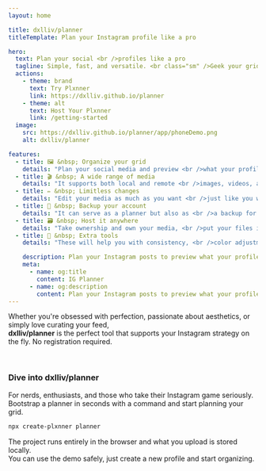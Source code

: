 ```yaml
---
layout: home

title: dxlliv/planner
titleTemplate: Plan your Instagram profile like a pro

hero:
  text: Plan your social <br />profiles like a pro
  tagline: Simple, fast, and versatile. <br class="sm" />Geek your grid <br />and build your <br class="sm" />definitive Instagram profile.
  actions:
    - theme: brand
      text: Try Plxnner
      link: https://dxlliv.github.io/planner
    - theme: alt
      text: Host Your Plxnner
      link: /getting-started
  image:
    src: https://dxlliv.github.io/planner/app/phoneDemo.png
    alt: dxlliv/planner

features:
  - title: 🖼️ &nbsp; Organize your grid
    details: "Plan your social media and preview <br />what your profile grid will look like"
  - title: 🎬 &nbsp; A wide range of media
    details: "It supports both local and remote <br />images, videos, albums and iframes"
  - title: ✏️ &nbsp; Limitless changes
    details: "Edit your media as much as you want <br />just like you would with your website"
  - title: 💾 &nbsp; Backup your account
    details: "It can serve as a planner but also as <br />a backup for all of your best images"
  - title: 🗃️ &nbsp; Host it anywhere
    details: "Take ownership and own your media, <br />put your files in a repo and deploy"
  - title: 📐 &nbsp; Extra tools
    details: "These will help you with consistency, <br />color adjustment and media alignment"

    description: Plan your Instagram posts to preview what your profile grid will look like
    meta:
      - name: og:title
        content: IG Planner
      - name: og:description
        content: Plan your Instagram posts to preview what your profile grid will look like
---
```


Whether you're obsessed with perfection, passionate about aesthetics, or simply love curating your feed, <br class="hidden-sm-and-down" />
<b>dxlliv/planner</b> is the perfect tool that supports your Instagram strategy on the fly. No registration required.

<br />

### Dive into dxlliv/planner

For nerds, enthusiasts, and those who take their Instagram game seriously.  
Bootstrap a planner in seconds with a command and start planning your grid.

```sh
npx create-plxnner planner
```

The project runs entirely in the browser and what you upload is stored locally.  
You can use the demo safely, just create a new profile and start organizing.

<style>
:root {
  --vp-home-hero-image-background-image: linear-gradient(-25deg, #55555522 25%, #66666622 50%);
  --vp-home-hero-image-filter: blur(44px);
}

@media (min-width: 640px) {
  :root {
    --vp-home-hero-image-filter: blur(56px);
  }
}

@media (min-width: 960px) {
  :root {
    --vp-home-hero-image-filter: blur(68px);
  }
}

.vp-doc.container {
    margin-top: 120px;
    text-align: center;

    @media(max-width: 899px) {
        display: none;
    }
}

.vp-doc.container .language-sh {
    max-width: 480px;
    margin: 30px auto;
}

.vp-doc.container .language-sh code {
    text-align: center;
}

.tagline br.sm {
display: none;
}

@media (max-width: 479px) {
  .tagline br {
    display: none;
  }

  .tagline br.sm {
    display: block;
  }
}

@media (max-width: 1219px) {
  .items .details br {
    display: none;
  }
}

@media (min-width: 960px) {
    .VPHero {
        margin-top: 0 !important;
        margin-bottom: 100px;
    }

    .image-src {
        max-height: 420px !important;
        margin-top: 30px !important;
    }
}

.VPFeature {
    border: 1px solid #e9e9e9 !important;
}

html.dark .VPFeature {
    border: 1px solid transparent !important;
}
</style>
